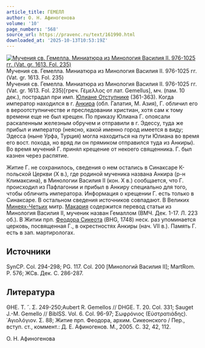 ```yaml
---
article_title: ГЕМЕЛЛ
author: О. Н. Афиногенова
volume: '10'
page_numbers: '568'
source_url: https://pravenc.ru/text/161990.html
downloaded_at: '2025-10-13T10:53:19Z'
---
```


[![Мучения св. Гемелла. Миниатюра из Минология Василия II. 976-1025 гг. (Vat. gr. 1613. Fol. 235)](https://pravenc.ru/data/655/467/1234/i200.jpg "Кликните для увеличения картинки")](https://pravenc.ru/data/655/467/1234/i400.jpg)Мучения св. Гемелла. Миниатюра из Минология Василия II. 976-1025 гг. (Vat. gr. 1613. Fol. 235)  
Мучения св. Гемелла. Миниатюра из Минология Василия II. 976-1025 гг. (Vat. gr. 1613. Fol. 235)[греч. Γέμελλος от лат. Gemellus], мч. (пам. 10 дек.), пострадал при имп. [Юлиане Отступнике](<https://pravenc.ru/text/Юлиане Отступнике.html>) (361-363). Когда император находился в г. [Анкира](https://pravenc.ru/text/Анкира.html) (обл. Галатия, М. Азия), Г. обличил его в вероотступничестве и преследовании христиан, хотя сам к тому времени еще не был крещен. По приказу Юлиана Г. опоясали раскаленным железным обручем и отправили в г. Эдессу, туда же прибыл и император (неясно, какой именно город имеется в виду; Эдесса (ныне Урфа, Турция) могла находиться на пути Юлиана во время его вост. похода, но вряд ли он прямиком отправился туда из Анкиры). Во время мучений Г. принял крещение от некоего священника. Г. был казнен через распятие.

Житие Г. не сохранилось, сведения о нем остались в Синаксаре К-польской Церкви (X в.), где родиной мученика названа Анкира (р-н Климаксина), в Минологии Василия II (кон. X в.) сообщается, что Г. происходил из Пафлагонии и прибыл в Анкиру специально для того, чтобы обличить императора. Информация о крещении Г. есть только в Синаксаре. В остальном сведения источников совпадают. В Великих [Минеях-Четьих](https://pravenc.ru/text/Минеях-Четьих.html) митр. [Макария](https://pravenc.ru/text/Макарий.html) содержится перевод статьи из Минология Василия II, мученик назван Гемаллом (ВМЧ. Дек. 1-17. Л. 223 об.). В Житии прп. [Феодора Сикеота](<https://pravenc.ru/text/Феодора Сикеота.html>) (BHG, 1748) неск. раз упоминается церковь, посвященная Г., в окрестностях Анкиры (нач. VII в.). Память Г. есть в зап. мартирологах.

## Источники

SynCP. Col. 294-298; PG. 117. Col. 200 [Минологий Василия II]; MartRom. P. 576; ЖСв. Дек. С. 286-287.

## Литература

ΘΗΕ. Τ. ῎. Σ. 249-250;Aubert R. Gemellos // DHGE. T. 20. Col. 331; Sauget J.-M. Gemello // BiblSS. Vol. 6. Col. 96-97; Σωφρόνιος (Εὐστρατιάδης). ῾Αγιολόγιον. Σ. 88; Житие прп. Феодора, архим. Сикеонского / Пер., вступ. ст., коммент.: Д. Е. Афиногенов. М., 2005. С. 32, 42, 112.

О. Н. Афиногенова
